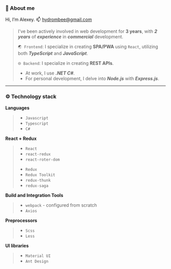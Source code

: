 ### :honeybee: About me
Hi, I’m Alexey. 📫 hydrombee@gmail.com

>I've been actively involved in web development for **3 years**, with ***2 years*** of ***experience*** in ***commercial*** development.
>
>
> `🌏 Frontend`: I specialize in creating **SPA/PWA** using `React`, utilizing both ***TypeScript*** and ***JavaScript***.
>  
>`🌐 Backend`: I specialize in creating **REST APIs**.
>  - At work, I use ***.NET C#***.
>  - For personal development, I delve into ***Node.js*** with ***Express.js***.


---

### ⚙️ Technology stack

**Languages**
>
> - `Javascript` 
> - `Typescript` 
> - `C#` 

**React + Redux**
> 
> - `React`
> - `react-redux`
> - `react-roter-dom`
> >
> - `Redux`
> - `Redux Toolkit`
> - `redux-thunk`
> - `redux-saga`

**Build and Integration Tools**
>
> - `webpack` - configured from scratch
> - `Axios`

**Preprocessors**
> 
> - `Scss` 
> - `Less`

**UI libraries**
> 
> - `Material UI` 
> - `Ant Design`
 

<!---
Hydrobee3000/Hydrobee3000 is a ✨ special ✨ repository because its `README.md` (this file) appears on your GitHub profile.
You can click the Preview link to take a look at your changes.
--->
